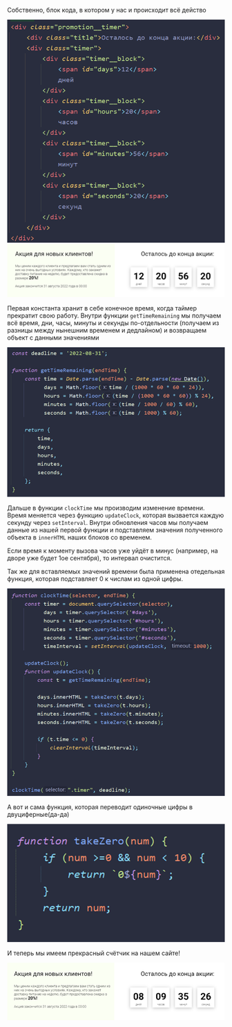 
Собственно, блок кода, в котором у нас и происходит всё действо

![](_png/Pasted%20image%2020220909174503.png)
![](_png/Pasted%20image%2020220909174617.png)

Первая константа хранит в себе конечное время, когда таймер прекратит свою работу. Внутри функции `getTimeRemaining` мы получаем всё время, дни, часы, минуты и секунды по-отдельности (получаем из разницы между нынешним временем и дедлайном) и возвращаем объект с данными значениями

![](_png/Pasted%20image%2020220909175252.png)

Дальше в функции `clockTime` мы производим изменение времени. Время меняется через функцию `updateClock`, которая вызвается каждую секунду через `setInterval`. Внутри обновления часов мы получаем данные из нашей первой функции и подставляем значения полученного объекта в `innerHTML` наших блоков со временем.

Если время к моменту вызова часов уже уйдёт в минус (например, на дворе уже будет 1ое сентября), то интервал очистится.

Так же для вставляемых значений времени была применена отедельная функция, которая подставляет 0 к числам из одной цифры.

![](_png/Pasted%20image%2020220909175302.png)

А вот и сама функция, которая переводит одиночные цифры в двуциферные(да-да)

![](_png/Pasted%20image%2020220909175309.png)

И теперь мы имеем прекрасный счётчик на нашем сайте!

![](_png/Pasted%20image%2020220909175313.png)